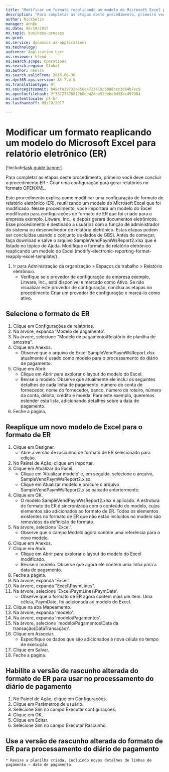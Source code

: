 ```yaml
--- 
title: "Modificar um formato reaplicando um modelo do Microsoft Excel para relatório eletrônico (ER)"
description: "Para completar as etapas deste procedimento, primeiro você deve concluir o procedimento ER - Criar uma configuração para gerar relatórios no formato OPENXML."
author: NickSelin
manager: AnnBe
ms.date: 06/19/2017
ms.topic: business-process
ms.prod: 
ms.service: dynamics-ax-applications
ms.technology: 
audience: Application User
ms.reviewer: kfend
ms.search.scope: Operations
ms.search.region: Global
ms.author: nselin
ms.search.validFrom: 2016-06-30
ms.dyn365.ops.version: AX 7.0.0
ms.translationtype: HT
ms.sourcegitcommit: b49cfe39732a450e4723419c50d8bcc3d64b7ec9
ms.openlocfilehash: 2f35727376812b0de428ce929ebe0d33bc497984
ms.contentlocale: pt-br
ms.lasthandoff: 09/29/2017

---
```

# <a name="modify-a-format-by-reapplying-a-microsoft-excel-template-for-electronic-reporting-er"></a>Modificar um formato reaplicando um modelo do Microsoft Excel para relatório eletrônico (ER)

[!include[task guide banner](../../includes/task-guide-banner.md)]

Para completar as etapas deste procedimento, primeiro você deve concluir o procedimento ER - Criar uma configuração para gerar relatórios no formato OPENXML.

Este procedimento explica como modificar uma configuração de formato de relatório eletrônico (ER), reutilizando um modelo do Microsoft Excel que foi modificado. Nesse procedimento, você importará um modelo do Excel modificado para configurações de formato de ER que foi criado para a empresa exemplo, Litware, Inc., e depois gerará documentos eletrônicos. Esse procedimento é destinado a usuários com a função de administrador do sistema ou desenvolvedor de relatório eletrônico. Estas etapas podem ser concluídas usando o conjunto de dados de GBSI. Antes de começar, faça download e salve o arquivo SampleVendPaymWsReport2.xlsx que é listado no tópico de Ajuda. Modifique o formato de relatório eletrônico reaplicando um modelo do Excel (modify-electronic-reporting-format-reapply-excel-template/).

1. Ir para Administração da organização > Espaços de trabalho > Relatório eletrônico.
    * Verifique se o provedor de configuração da empresa exemplo, Litware, Inc., está disponível e marcado como Ativo. Se não visualizar este provedor de configuração, conclua as etapas no procedimento Criar um provedor de configuração e marcá-lo como ativo.  

## <a name="select-the-er-format"></a>Selecione o formato de ER
1. Clique em Configurações de relatórios.
2. Na árvore, expanda 'Modelo de pagamento'.
3. Na árvore, selecione "Modelo de pagamento\Relatório de planilha de amostra".
4. Clique em Anexos.
    * Observe que o arquivo de Excel SampleVendPaymWsReport.xlsx atualmente é usado como modelo para o processamento do diário de pagamento.   
5. Clique em Abrir.
    * Clique em Abrir para explorar o layout do modelo do Excel.  
    * Revise o modelo. Observe que atualmente ele inclui os seguintes detalhes de cada linha de pagamento: número de conta de fornecedor, nome do fornecedor, banco, número de roteiro, número da conta, débito, crédito e moeda. Para este exemplo, queremos estender esta lista, adicionando detalhes sobre a data de pagamento.   
6. Feche a página.

## <a name="reapply-a-new-excel-template-to-er-format"></a>Reaplique um novo modelo de Excel para o formato de ER
1. Clique em Designer.
    * Abre a versão de rascunho de formato de ER selecionado para edição.  
2. No Painel de Ação, clique em Importar.
3. Clique em Atualizar do Excel.
    * Clique em ‘Atualizar modelo’ e, em seguida, selecione o arquivo, SampleVendPaymWsReport2.xlsx.  
    * Clique em Atualizar modelo e procure o arquivo SampleVendPaymWsReport2.xlsx baixado anteriormente.  
4. Clique em OK.
    * O modelo SampleVendPaymWsReport2.xlsx é aplicado. A estrutura de formato de ER é sincronizada com o conteúdo do modelo, cujos elementos são adicionados ao formato de ER. Todos os elementos existentes no formato de ER que não estão incluídos no modelo são removidos da definição de formato.  
5. Na árvore, selecione 'Excel'.
    * Observe que o campo Modelo agora contém uma referência para o novo modelo.   
6. Clique em Anexos.
7. Clique em Abrir.
    * Clique em Abrir para explorar o layout do modelo do Excel modificado.  
    * Revise o modelo. Observe que agora ele contém uma linha para a data de pagamento.   
8. Feche a página.
9. Na árvore, expanda 'Excel'.
10. Na árvore, expanda "Excel\PaymLines".
11. Na árvore, selecione 'Excel\PaymLines\PaymDate'.
    * Observe que o formato de ER agora contém mais um item. Uma célula, PaymDate, foi adicionada ao modelo do Excel.  
12. Clique na aba Mapeamento.
13. Na árvore, expanda 'modelo'.
14. Na árvore, expanda 'modelo\Pagamentos'.
15. Na árvore, selecione 'modelo\Pagamentos\Data da transação(DataTransação)'.
16. Clique em Associar.
    * Especifique os dados que são adicionados à nova célula no tempo de execução.  
17. Clique em Salvar.
18. Feche a página.

## <a name="enable-the-modified-draft-version-of-the-er-format-for-use-in-payment-journal-processing"></a>Habilite a versão de rascunho alterada do formato de ER para usar no processamento do diário de pagamento
1. No Painel de Ação, clique em Configurações.
2. Clique em Parâmetros de usuário.
3. Selecione Sim no campo Executar configurações.
4. Clique em OK.
5. Clique em Editar.
6. Selecione Sim no campo Executar Rascunho.

## <a name="use-the-modified-draft-version-of-the-er-format-for-payment-journal-processing"></a>Use a versão de rascunho alterada do formato de ER para processamento do diário de pagamento
    * Revise a planilha criada, incluindo novos detalhes de linhas de pagamento – data de pagamento.  



